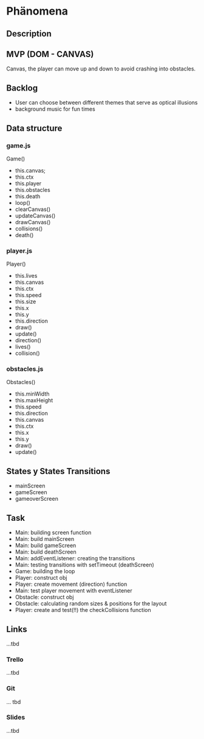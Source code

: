 # Phänomena

## Description



## MVP (DOM - CANVAS)
Canvas, the player can move up and down to avoid crashing into obstacles.


## Backlog
- User can choose between different themes that serve as optical illusions
- background music for fun times 


## Data structure
### game.js 
Game()
 - this.canvas;
 - this.ctx
 - this.player
 - this.obstacles
 - this.death
 - loop()
 - clearCanvas()
 - updateCanvas()
 - drawCanvas()
 - collisions()
 - death()

### player.js
Player()
 - this.lives
 - this.canvas
 - this.ctx
 - this.speed
 - this.size
 - this.x
 - this.y
 - this.direction
 - draw()
 - update()
 - direction()
 - lives()
 - collision()

### obstacles.js
Obstacles()
 - this.minWidth
 - this.maxHeight
 - this.speed
 - this.direction
 - this.canvas
 - this.ctx
 - this.x
 - this.y
 - draw()
 - update()


## States y States Transitions

- mainScreen
- gameScreen
- gameoverScreen


## Task

- Main: building screen function
- Main:  build mainScreen
- Main: build gameScreen
- Main: build deathScreen
- Main: addEventListener: creating the transitions
- Main: testing transitions with setTimeout (deathScreen)
- Game: building the loop
- Player: construct obj
- Player: create movement (direction) function
- Main: test player movement with eventListener
- Obstacle: construct obj
- Obstacle: calculating random sizes & positions for the layout 
- Player: create and test(!!) the checkCollisions function
  

## Links
...tbd

### Trello
...tbd


### Git
... tbd


### Slides
...tbd

